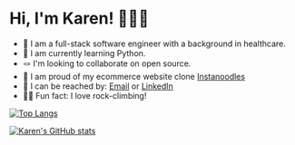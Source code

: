 # Hi, I'm Karen! 👩🏻‍💻 

* 💛 I am a full-stack software engineer with a background in healthcare.
* 🌱 I am currently learning Python.
* 🪢 I'm looking to collaborate on open source. 
* 🍜 I am proud of my ecommerce website clone [Instanoodles](https://instanoodles.herokuapp.com/)
* 📮 I can be reached by: [Email](mailto:karentsiu@gmail.com) or [LinkedIn](https://www.linkedin.com/in/karentsiu/)
* 🧗🏻 Fun fact: I love rock-climbing!


[![Top Langs](https://github-readme-stats.vercel.app/api/top-langs/?username=k3tang)](https://github.com/k3tang/github-readme-stats)

[![Karen's GitHub stats](https://github-readme-stats.vercel.app/api?username=k3tang)](https://github.com/k3tang/github-readme-stats)


